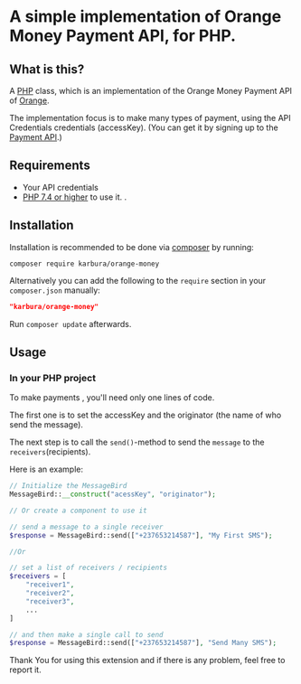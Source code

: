 ﻿A simple implementation of Orange Money Payment API, for PHP.
=======================================================

What is this? <a name="what"></a>
-------------

A [PHP][] class, which is an implementation of the Orange Money Payment API of [Orange](https://orange.cm).

The implementation focus is to make many types of payment, using the API Credentials credentials (accessKey).
(You can get it by signing up to the [Payment API](https://wso2apim.orange.cm/store/apis/info?name=OrangeMoneyCoreAPIS&version=1.0.2&provider=admin).)

[PHP]: http://php.net/ "PHP is a popular general-purpose scripting language that is especially suited to web development."


Requirements
-----

- Your API credentials
- [PHP 7.4 or higher](http://www.php.net/downloads.php) to use it.
  .

Installation <a name="installation"></a>
------------

Installation is recommended to be done via [composer][] by running:

	composer require karbura/orange-money

Alternatively you can add the following to the `require` section in your `composer.json` manually:

```json
"karbura/orange-money"
```

Run `composer update` afterwards.

[composer]: https://getcomposer.org/ "The PHP package manager"

Usage <a name="usage"></a>
-----

### In your PHP project

To make payments , you'll need only one lines of code.

The first one is to set the accessKey and the originator
(the name of who send the message).

The next step is to call the `send()`-method to send the `message` to the `receivers`(recipients).

Here is an example:

```php
// Initialize the MessageBird
MessageBird::__construct("acessKey", "originator");

// Or create a component to use it

// send a message to a single receiver
$response = MessageBird::send(["+237653214587"], "My First SMS");

//Or

// set a list of receivers / recipients
$receivers = [
    "receiver1",
    "receiver2",
    "receiver3",
    ...
]

// and then make a single call to send
$response = MessageBird::send(["+237653214587"], "Send Many SMS");
```

Thank You for using this extension and if there is any problem, feel free to report it.
